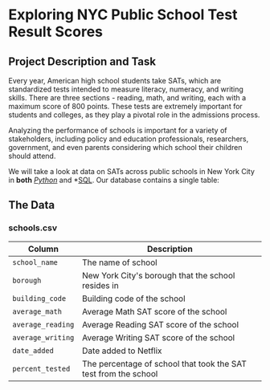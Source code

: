 # Exploring NYC Public School Test Result Scores

## Project Description and Task
Every year, American high school students take SATs, which are standardized tests intended to measure literacy, numeracy, and writing skills. There are three sections - reading, math, and writing, each with a maximum score of 800 points. These tests are extremely important for students and colleges, as they play a pivotal role in the admissions process.

Analyzing the performance of schools is important for a variety of stakeholders, including policy and education professionals, researchers, government, and even parents considering which school their children should attend.

We will take a look at data on SATs across public schools in New York City in **both** *[Python](https://github.com/vchow6/Project-Exploring-NYC-Public-School-Test-Result-Scores/blob/main/NYC_test_scores.ipynb)* and *[SQL](https://github.com/vchow6/Project-Exploring-NYC-Public-School-Test-Result-Scores/blob/main/NYC_Public_School_Scores_SQL.ipynb). Our database contains a single table:



## The Data
### **schools.csv**
| Column | Description |
|--------|-------------|
| `school_name` | The name of school |
| `borough` | New York City's borough that the school resides in |
| `building_code` | Building code of the school |
| `average_math` | Average Math SAT score of the school |
| `average_reading` | Average Reading SAT score of the school |
| `average_writing` | Average Writing SAT score of the school |
| `date_added` | Date added to Netflix |
| `percent_tested` | The percentage of school that took the SAT test from the school |
